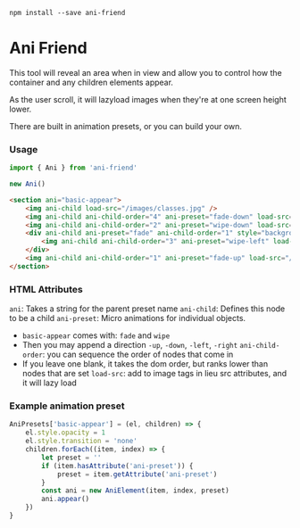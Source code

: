 ```
npm install --save ani-friend
```

# Ani Friend

This tool will reveal an area when in view and allow you to control
how the container and any children elements appear.

As the user scroll, it will lazyload images when they're at
one screen height lower.

There are built in animation presets, or you can build your own.

### Usage

```javascript
import { Ani } from 'ani-friend'

new Ani()
```

```html
<section ani="basic-appear">
    <img ani-child load-src="/images/classes.jpg" />
    <img ani-child ani-child-order="4" ani-preset="fade-down" load-src="/images/marketing.jpg" />
    <img ani-child ani-child-order="2" ani-preset="wipe-down" load-src="/images/marketing.jpg" />
    <div ani-child ani-preset="fade" ani-child-order="1" style="background: green; display: inline-block">
        <img ani-child ani-child-order="3" ani-preset="wipe-left" load-src="/images/marketing.jpg" />
    </div>
    <img ani-child ani-child-order="1" ani-preset="fade-up" load-src="/images/marketing.jpg" />
</section>
```

### HTML Attributes

`ani`: Takes a string for the parent preset name
`ani-child`: Defines this node to be a child
`ani-preset`: Micro animations for individual objects.

-   `basic-appear` comes with: `fade` and `wipe`
-   Then you may append a direction `-up`, `-down`, `-left`, `-right`
    `ani-child-order`: you can sequence the order of nodes that come in
-   If you leave one blank, it takes the dom order, but ranks lower than nodes that are set
    `load-src`: add to image tags in lieu src attributes, and it will lazy load

### Example animation preset

```javascript
AniPresets['basic-appear'] = (el, children) => {
    el.style.opacity = 1
    el.style.transition = 'none'
    children.forEach((item, index) => {
        let preset = ''
        if (item.hasAttribute('ani-preset')) {
            preset = item.getAttribute('ani-preset')
        }
        const ani = new AniElement(item, index, preset)
        ani.appear()
    })
}
```
